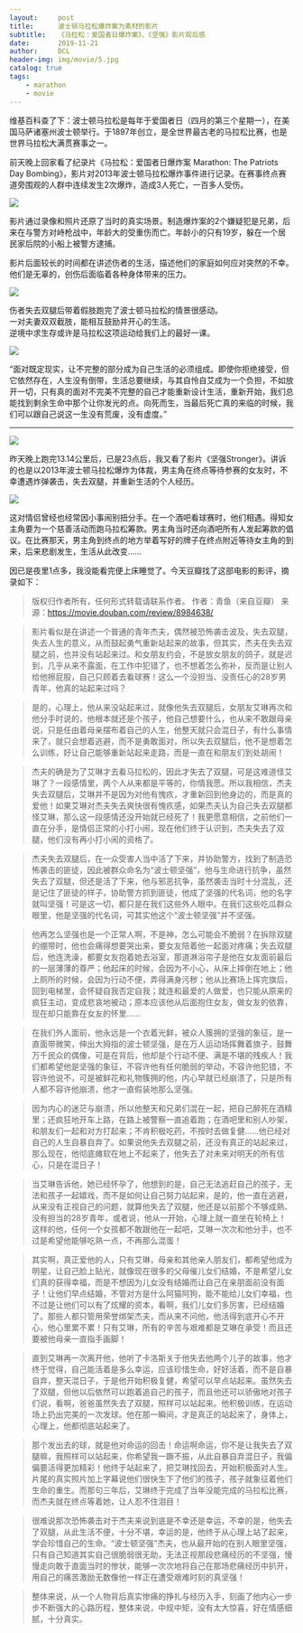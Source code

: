 ```yaml
---
layout:     post
title:      波士顿马拉松爆炸案为素材的影片
subtitle:   《马拉松：爱国者日爆炸案》、《坚强》影片观后感
date:       2019-11-21
author:     DCL
header-img: img/movie/5.jpg
catalog: true
tags:
    - marathon
    - movie
---
```

维基百科查了下：波士顿马拉松是每年于爱国者日（四月的第三个星期一），在美国马萨诸塞州波士顿举行。于1897年创立，是全世界最古老的马拉松比赛，也是世界马拉松大满贯赛事之一。

前天晚上回家看了纪录片《马拉松：爱国者日爆炸案 Marathon: The Patriots Day Bombing》，影片对2013年波士顿马拉松爆炸事件进行记录。在赛事终点赛道旁围观的人群中连续发生2次爆炸，造成3人死亡，一百多人受伤。  

![](http://daichunlei.com/img/movie/1.jpg)

影片通过录像和照片还原了当时的真实场景。制造爆炸案的2个嫌疑犯是兄弟，后来在与警方对峙枪战中，年龄大的受重伤而亡。年龄小的只有19岁，躲在一个居民家后院的小船上被警方逮捕。

影片后面较长的时间都在讲述伤者的生活，描述他们的家庭如何应对突然的不幸。他们是无辜的，创伤后面临着各种身体带来的压力。

![](http://daichunlei.com/img/movie/4.jpg)

伤者失去双腿后带着假肢跑完了波士顿马拉松的情景很感动。  
一对夫妻双双截肢，能相互鼓励并开心的生活。  
逆境中求生存或许是马拉松这项运动给我们上的最好一课。


![](http://daichunlei.com/img/movie/6.jpg)

“面对既定现实，让不完整的部分成为自己生活的必须组成。即使你拒绝接受，但它依然存在，人生没有倒带，生活总要继续，与其自怜自艾成为一个负担，不如放开一切，只有真的面对不完美不完整的自己才能重新设计生活，重新开始，我们总能找到剩余生命中那个让你发光的点。向死而生，当最后死亡真的来临的时候，我们可以跟自己说这一生没有荒废，没有虚度。”

----------

![](http://daichunlei.com/img/movie/3.jpg)

昨天晚上跑完13.14公里后，已是23点后，我又看了影片《坚强Stronger》。讲诉的也是以2013年波士顿马拉松爆炸为体裁，男主角在终点等待参赛的女友时，不幸遭遇炸弹袭击，失去双腿，并重新生活的个人经历。  

![](http://daichunlei.com/img/movie/2.jpg)

这对情侣曾经也经常因小事闹别扭分手。在一个酒吧看球赛时，他们相遇。得知女主角要为一个慈善活动而跑马拉松筹款。男主角当时还向酒吧所有人发起筹款的倡议。在比赛那天，男主角到终点的地方举着写好的牌子在终点附近等待女主角的到来，后来悲剧发生，生活从此改变……

因已是夜里1点多，我没能看完便上床睡觉了。今天豆瓣找了这部电影的影评，摘录如下：


> 版权归作者所有，任何形式转载请联系作者。
作者：青鱼（来自豆瓣）
来源：https://movie.douban.com/review/8984638/


> 影片看似是在讲述一个普通的青年杰夫，偶然被恐怖袭击波及，失去双腿，失去人生的意义，从而鼓起勇气重新站起来的故事，但其实，杰夫在失去双腿之前，也并没有站起来过。和女朋友约会，不是放女朋友的鸽子，就是迟到，几乎从来不露面，在工作中犯错了，也不想着怎么弥补，反而是让别人给他擦屁股，自己只顾着去看球赛！这么一个没担当、没责任心的28岁男青年，他真的站起来过吗？



> 是的，心理上，他从来没站起来过，就像他失去双腿后，女朋友艾琳再次和他分手时说的，他根本就还是个孩子，他自己想要什么，也从来不敢跟母亲说，只是任由着母亲摆布着自己的人生，他整天就只会混日子，有什么事情来了，就只会想着逃避，而不是勇敢面对，所以失去双腿后，他不是想着怎么训练，好让自己能够重新站起来走路，而是一直在和朋友们到处胡闹！



> 杰夫的确是为了艾琳才去看马拉松的，因此才失去了双腿，可是这难道怪艾琳了？一段感情里，两个人从来都是平等的，你情我愿。所以我相信，杰夫失去双腿后，艾琳并不是因为对他有愧疚，才重新回到他身边的，而是真的爱他！如果艾琳对杰夫失去爽快很有愧疚感，如果杰夫认为自己失去双腿都怪艾琳，那么这一段感情还没开始就已经死了！我更愿意相信，之前他们一直在分手，是情侣正常的小打小闹，现在他们终于认识到，杰夫失去了双腿，他们没有再小打小闹的资格了。



> 杰夫失去双腿后，在一众受害人当中活了下来，并协助警方，找到了制造恐怖袭击的匪徒，因此被群众命名为“波士顿坚强”，他与生命进行抗争，虽然失去了双腿，但还是活了下来，他与邪恶抗争，虽然袭击当时十分混乱，还是记住了匪徒的样子，协助警方抓到匪徒，他成了坚强的代名词，他的名字就叫坚强！可是这一切，都只是在我们这些外人眼中。在我们这些吃瓜群众眼里，他是坚强的代名词，可其实他这个“波士顿坚强”并不坚强。



> 他再怎么坚强也是一个正常人啊，不是神，怎么可能会不脆弱？在拆除双腿的绷带时，他也会痛得想要哭出来，要女友陪着他一起面对疼痛；失去双腿后，他连洗澡，都要女友抱着她去浴室，那道淋浴帘子是他在女友面前最后的一层薄薄的尊严；他起床的时候，会因为不小心，从床上摔倒在地上；他上厕所的时候，会因为行动不便，弄得满身污秽；他从比赛场上挥完旗后，回到电梯里，会怀疑自我否定自我；就连和最爱的人做爱，也只能从原来的疯狂主动，变成悲哀地被动；原本应该他从后面抱住女友，做女友的依靠，现在却只能靠在女友的怀里……



> 在我们外人面前，他永远是一个衣着光鲜，被众人簇拥的坚强的象征，是一直面带微笑，伸出大拇指的波士顿坚强，是在万人运动场挥舞着旗子，鼓舞万千民众的偶像，可是在背后，他却是个行动不便、满是不堪的残疾人！我们都希望他是坚强的象征，不容许他有任何脆弱的举动，不容许他犯错，不容许他说不，可是被鲜花和礼物簇拥的他，内心早就已经崩溃了，只是所有人都不容许他崩溃，他才一直假装地那么坚强。



> 因为内心的迷茫与崩溃，所以他整天和兄弟们混在一起，把自己醉死在酒精里；还疯狂地开车上路，在路上被警察一直追着跑；在酒吧里和别人吵架，和朋友们一起和对方打起来；不肯积极吃药，不按时去做复健……他已经对自己的人生自暴自弃了。如果说他失去双腿之前，还没有真正的站起来过，那么现在，他彻底瘫软在地上不起来了，他失去了对未来对明天的所有信心，只是在混日子！



> 当艾琳告诉他，她已经怀孕了，他想到的是，自己无法追赶自己的孩子，无法和孩子一起嬉戏，而不是如何让自己努力站起来，是的，他一直在逃避，从来没有正视自己的问题，就算他失去了双腿，他还是以前那个不够成熟、没有担当的28岁青年，或者说，他从一开始，心理上就一直坐在轮椅上！这样的他，任何一个女孩都不敢跟他在一起吧，艾琳一次次和他分手，也不过是希望他能够吃熟一点，不再那么混蛋！



> 其实啊，真正爱他的人，只有艾琳，母亲和其他亲人朋友们，都希望他成为明星，让自己脸上贴光，就像现在很多的父母催儿女们结婚，不是希望儿女们真的获得幸福，而是不想因为儿女没有结婚而让自己在亲朋面前没有面子！让他们早点结婚，不管对方是什么阿猫阿狗，能不能给儿女们幸福，也不过是让他们可以有了炫耀的资本，看啊，我们儿女们多厉害，已经结婚了。那些人都只管用荣誉绑架杰夫，而从来不问他，他活得到底开心不开心，他心里累不累！只有艾琳，所有的辛苦与艰难都是艾琳在承受！而且还要被他母亲一直指手画脚！



> 直到艾琳再一次离开他，他听了卡洛斯关于他失去他两个儿子的故事，他才终于觉得，自己能活着是多么幸运，应该珍惜生命，好好活着，而不是自暴自弃，整天混日子，于是他开始积极复健，希望可以早点站起来。虽然失去了双腿，但他以后依然可以跑着追自己的孩子，而且他还可以骄傲地对孩子们说，看啊，爸爸虽然失去了双腿，照样可以站起来。他积极训练，在运动场上扔出完美的一次发球。他在那一瞬间，才是真正的站起来了，身体上，心理上，他都彻底站起来了。



> 那个发出去的球，就是他对命运的回击！命运啊命运，你不是让我失去了双腿嘛，我照样可以站起来，你希望我一蹶不振，从此自暴自弃混日子，我偏偏要活得更加精彩！他终于站起来了，把艾琳找回去，开始积极面对人生。片尾的真实照片加上字幕说他们很快生下了他们的孩子，孩子就象征着他们生命的重生。而那句三年后，艾琳终于完成了当年没能完成的马拉松比赛，而杰夫就在终点等着她，让人忍不住泪目！



> 很难说那次恐怖袭击对于杰夫来说到底是不幸还是幸运，不幸的是，他失去了双腿，从此生活不便，十分不堪，幸运的是，他终于从心理上站了起来，学会珍惜自己的生命。“波士顿坚强”杰夫，也从最开始的在别人眼里坚强，只有自己知道其实自己很脆弱很无助，无法正视那段悲痛经历的不坚强，慢慢走向敢于直面当时的惨状，能够一次次地将自己在那场悲痛经历中扒开，用自己的痛苦激励无数像他一样正在遭受艰难时刻的真坚强！



> 整体来说，从一个人物背后真实惨痛的挣扎与经历入手，刻画了他内心一步步不断强大的心路历程，整体来说，中规中矩，没有太大惊喜，好在情感细腻，十分真实。